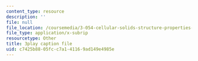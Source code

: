 ```yaml
---
content_type: resource
description: ''
file: null
file_location: /coursemedia/3-054-cellular-solids-structure-properties-and-applications-spring-2015/c7425b8805fcc7a141169ad149e4985e_cQpCPzetm3E.srt
file_type: application/x-subrip
resourcetype: Other
title: 3play caption file
uid: c7425b88-05fc-c7a1-4116-9ad149e4985e
---
```

